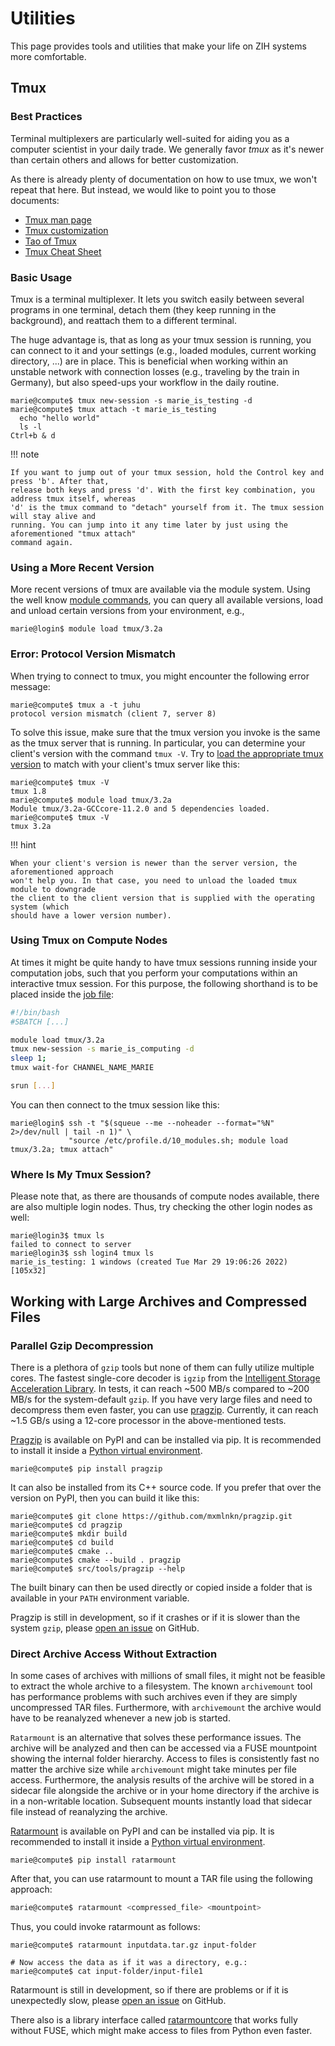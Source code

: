 # Utilities

This page provides tools and utilities that make your life on ZIH systems more comfortable.

## Tmux

### Best Practices

Terminal multiplexers are particularly well-suited for aiding you as a computer scientist in your
daily trade. We generally favor *tmux* as it's newer than certain others and allows for better
customization.

As there is already plenty of documentation on how to use tmux, we won't repeat that here. But
instead, we would like to point you to those documents:

* [Tmux man page](https://manpages.org/tmux)
* [Tmux customization](https://tmuxguide.readthedocs.io/en/latest/tmux/tmux.html#tmux-conf)
* [Tao of Tmux](https://tao-of-tmux.readthedocs.io/en/latest/)
* [Tmux Cheat Sheet](https://tmuxcheatsheet.com/)

### Basic Usage

Tmux is a terminal multiplexer. It lets you switch easily between several programs in one
terminal, detach them (they keep running in the background), and reattach them to a different
terminal.

The huge advantage is, that as long as your tmux session is running, you can connect to it and your
settings (e.g., loaded modules, current working directory, ...) are in place. This is
beneficial when working within an unstable network with connection losses (e.g., traveling by the
train in Germany), but also speed-ups your workflow in the daily routine.

```console
marie@compute$ tmux new-session -s marie_is_testing -d
marie@compute$ tmux attach -t marie_is_testing
  echo "hello world"
  ls -l
Ctrl+b & d
```

!!! note

    If you want to jump out of your tmux session, hold the Control key and press 'b'. After that,
    release both keys and press 'd'. With the first key combination, you address tmux itself, whereas
    'd' is the tmux command to "detach" yourself from it. The tmux session will stay alive and
    running. You can jump into it any time later by just using the aforementioned "tmux attach"
    command again.

### Using a More Recent Version

More recent versions of tmux are available via the module system. Using the well know
[module commands](modules.md#module-commands), you can query all available versions, load and unload
certain versions from your environment, e.g.,

```console
marie@login$ module load tmux/3.2a
```

### Error: Protocol Version Mismatch

When trying to connect to tmux, you might encounter the following error message:

```console
marie@compute$ tmux a -t juhu
protocol version mismatch (client 7, server 8)
```

To solve this issue, make sure that the tmux version you invoke
is the same as the tmux server that is running.
In particular, you can determine your client's version with the command `tmux -V`.
Try to [load the appropriate tmux version](#using-a-more-recent-version) to match with your
client's tmux server like this:

```console
marie@compute$ tmux -V
tmux 1.8
marie@compute$ module load tmux/3.2a
Module tmux/3.2a-GCCcore-11.2.0 and 5 dependencies loaded.
marie@compute$ tmux -V
tmux 3.2a
```

!!! hint

    When your client's version is newer than the server version, the aforementioned approach
    won't help you. In that case, you need to unload the loaded tmux module to downgrade
    the client to the client version that is supplied with the operating system (which
    should have a lower version number).

### Using Tmux on Compute Nodes

At times it might be quite handy to have tmux sessions running inside your computation jobs,
such that you perform your computations within an interactive tmux session.
For this purpose, the following shorthand is to be placed inside the
[job file](../jobs_and_resources/slurm.md#job-files):

```bash
#!/bin/bash
#SBATCH [...]

module load tmux/3.2a
tmux new-session -s marie_is_computing -d
sleep 1;
tmux wait-for CHANNEL_NAME_MARIE

srun [...]
```

You can then connect to the tmux session like this:

```console
marie@login$ ssh -t "$(squeue --me --noheader --format="%N" 2>/dev/null | tail -n 1)" \
             "source /etc/profile.d/10_modules.sh; module load tmux/3.2a; tmux attach"
```

### Where Is My Tmux Session?

Please note that, as there are thousands of compute nodes available, there are also multiple login
nodes. Thus, try checking the other login nodes as well:

```console
marie@login3$ tmux ls
failed to connect to server
marie@login3$ ssh login4 tmux ls
marie_is_testing: 1 windows (created Tue Mar 29 19:06:26 2022) [105x32]
```

## Working with Large Archives and Compressed Files

### Parallel Gzip Decompression

There is a plethora of `gzip` tools but none of them can fully utilize multiple cores.
The fastest single-core decoder is `igzip` from the
[Intelligent Storage Acceleration Library](https://github.com/intel/isa-l.git).
In tests, it can reach ~500 MB/s compared to ~200 MB/s for the system-default `gzip`.
If you have very large files and need to decompress them even faster, you can use
[pragzip](https://github.com/mxmlnkn/pragzip).
Currently, it can reach ~1.5 GB/s using a 12-core processor in the above-mentioned tests.

[Pragzip](https://github.com/mxmlnkn/pragzip) is available on PyPI and can be installed via pip.
It is recommended to install it inside a
[Python virtual environment](python_virtual_environments.md).

```console
marie@compute$ pip install pragzip
```

It can also be installed from its C++ source code.
If you prefer that over the version on PyPI, then you can build it like this:

```console
marie@compute$ git clone https://github.com/mxmlnkn/pragzip.git
marie@compute$ cd pragzip
marie@compute$ mkdir build
marie@compute$ cd build
marie@compute$ cmake ..
marie@compute$ cmake --build . pragzip
marie@compute$ src/tools/pragzip --help
```

The built binary can then be used directly or copied inside a folder that is available in your
`PATH` environment variable.

Pragzip is still in development, so if it crashes or if it is slower than the system `gzip`,
please [open an issue](https://github.com/mxmlnkn/pragzip/issues) on GitHub.

### Direct Archive Access Without Extraction

In some cases of archives with millions of small files, it might not be feasible to extract the
whole archive to a filesystem.
The known `archivemount` tool has performance problems with such archives even if they are simply
uncompressed TAR files.
Furthermore, with `archivemount` the archive would have to be reanalyzed whenever a new job is started.

`Ratarmount` is an alternative that solves these performance issues.
The archive will be analyzed and then can be accessed via a FUSE mountpoint showing the internal
folder hierarchy.
Access to files is consistently fast no matter the archive size while `archivemount` might take
minutes per file access.
Furthermore, the analysis results of the archive will be stored in a sidecar file alongside the
archive or in your home directory if the archive is in a non-writable location.
Subsequent mounts instantly load that sidecar file instead of reanalyzing the archive.

[Ratarmount](https://github.com/mxmlnkn/ratarmount) is available on PyPI and can be installed via pip.
It is recommended to install it inside a [Python virtual environment](python_virtual_environments.md).

```console
marie@compute$ pip install ratarmount
```

After that, you can use ratarmount to mount a TAR file using the following approach:

```bash
marie@compute$ ratarmount <compressed_file> <mountpoint>
```

Thus, you could invoke ratarmount as follows:

```console
marie@compute$ ratarmount inputdata.tar.gz input-folder

# Now access the data as if it was a directory, e.g.:
marie@compute$ cat input-folder/input-file1
```

Ratarmount is still in development, so if there are problems or if it is unexpectedly slow,
please [open an issue](https://github.com/mxmlnkn/ratarmount/issues) on GitHub.

There also is a library interface called
[ratarmountcore](https://github.com/mxmlnkn/ratarmount/tree/master/core#example) that works
fully without FUSE, which might make access to files from Python even faster.
